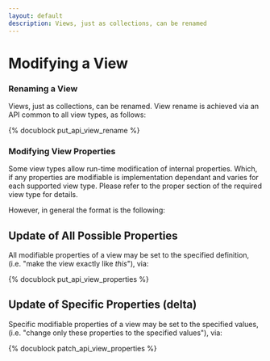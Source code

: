 ```yaml
---
layout: default
description: Views, just as collections, can be renamed
---
```

Modifying a View
================

### Renaming a View

Views, just as collections, can be renamed. View rename is achieved via an API
common to all view types, as follows:

<!-- js/actions/api-view.js -->
{% docublock put_api_view_rename %}

### Modifying View Properties

Some view types allow run-time modification of internal properties. Which, if
any properties are modifiable is implementation dependant and varies for each
supported view type. Please refer to the proper section of the required view
type for details.

However, in general the format is the following:

Update of All Possible Properties
---------------------------------

All modifiable properties of a view may be set to the specified definition,
(i.e. "make the view exactly like *this*"), via:

<!-- js/actions/api-view.js -->
{% docublock put_api_view_properties %}

Update of Specific Properties (delta)
-------------------------------------

Specific modifiable properties of a view may be set to the specified values,
(i.e. "change only these properties to the specified values"), via:

<!-- js/actions/api-view.js -->
{% docublock patch_api_view_properties %}
